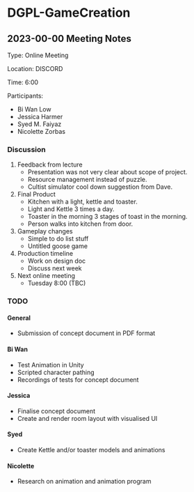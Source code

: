 # DGPL-GameCreation
## 2023-00-00 Meeting Notes
Type: Online Meeting

Location: DISCORD

Time: 6:00

Participants:
- Bi Wan Low
- Jessica Harmer
- Syed M. Faiyaz 
- Nicolette Zorbas

### Discussion
1. Feedback from lecture
    - Presentation was not very clear about scope of project.
    - Resource management instead of puzzle.
    - Cultist simulator cool down suggestion from Dave.
2. Final Product
    - Kitchen with a light, kettle and toaster.
    - Light and Kettle 3 times a day.
    - Toaster in the morning 3 stages of toast in the morning.
    - Person walks into kitchen from door.
3. Gameplay changes
    - Simple to do list stuff
    - Untitled goose game
4. Production timeline
    - Work on design doc
    - Discuss next week
5. Next online meeting
    - Tuesday 8:00 (TBC)

### TODO
#### General
- Submission of concept document in PDF format

#### Bi Wan
- Test Animation in Unity
- Scripted character pathing
- Recordings of tests for concept document

#### Jessica
- Finalise concept document
- Create and render room layout with visualised UI

#### Syed
- Create Kettle and/or toaster models and animations

#### Nicolette
- Research on animation and animation program

